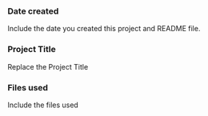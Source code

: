 ### Date created
Include the date you created this project and README file.

### Project Title
Replace the Project Title

### Files used
Include the files used

